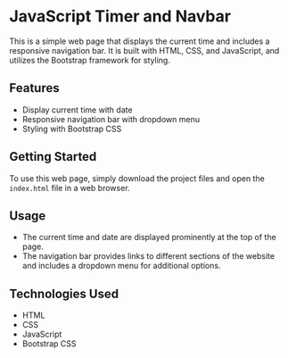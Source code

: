 # JavaScript Timer and Navbar

This is a simple web page that displays the current time and includes a responsive navigation bar. It is built with HTML, CSS, and JavaScript, and utilizes the Bootstrap framework for styling.

## Features

- Display current time with date
- Responsive navigation bar with dropdown menu
- Styling with Bootstrap CSS

## Getting Started

To use this web page, simply download the project files and open the `index.html` file in a web browser.

## Usage

- The current time and date are displayed prominently at the top of the page.
- The navigation bar provides links to different sections of the website and includes a dropdown menu for additional options.

## Technologies Used

- HTML
- CSS
- JavaScript
- Bootstrap CSS


